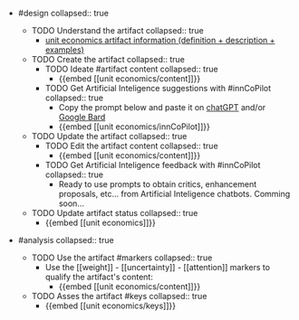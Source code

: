 
- #design
   collapsed:: true
  - TODO Understand the artifact
    collapsed:: true
    - [unit economics artifact information (definition + description + examples)](https://go.innbok.com/#/page/innBoK%2Funit-economics%2Finfo)
  - TODO Create the artifact
     collapsed:: true
    - TODO Ideate #artifact content
      collapsed:: true
      - {{embed [[unit economics/content]]}}
    - TODO Get Artificial Inteligence suggestions with #innCoPilot
      collapsed:: true
      - Copy the prompt below and paste it on [chatGPT](https://chat.openai.com) and/or [Google Bard](https://bard.google.com/chat)
      - {{embed [[unit economics/innCoPilot]]}}
  - TODO Update the artifact
    collapsed:: true
    - TODO Edit the artifact content
     collapsed:: true
      - {{embed [[unit economics/content]]}}
    - TODO Get Artificial Inteligence feedback with #innCoPilot
      collapsed:: true
      - Ready to use prompts to obtain critics, enhancement proposals, etc... from Artificial Inteligence chatbots. Comming soon...
  - TODO Update artifact status
    collapsed:: true
    - {{embed [[unit economics]]}}


- #analysis
  collapsed:: true
  - TODO Use the artifact #markers
    collapsed:: true
    - Use the [[weight]] - [[uncertainty]] - [[attention]] markers to qualify the artifact's content:
      - {{embed [[unit economics/content]]}}
  - TODO Asses the artifact #keys
    collapsed:: true
    - {{embed [[unit economics/keys]]}}




